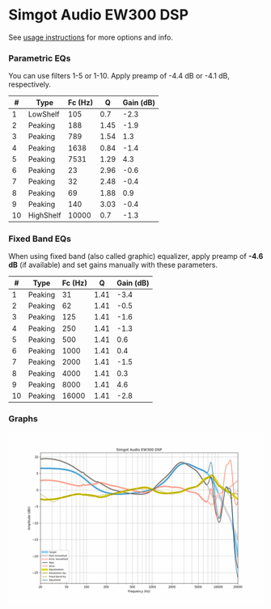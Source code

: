 # Simgot Audio EW300 DSP
See [usage instructions](https://github.com/jaakkopasanen/AutoEq#usage) for more options and info.

### Parametric EQs
You can use filters 1-5 or 1-10. Apply preamp of -4.4 dB or -4.1 dB, respectively.

|   # | Type      |   Fc (Hz) |    Q |   Gain (dB) |
|-----|-----------|-----------|------|-------------|
|   1 | LowShelf  |       105 | 0.7  |        -2.3 |
|   2 | Peaking   |       188 | 1.45 |        -1.9 |
|   3 | Peaking   |       789 | 1.54 |         1.3 |
|   4 | Peaking   |      1638 | 0.84 |        -1.4 |
|   5 | Peaking   |      7531 | 1.29 |         4.3 |
|   6 | Peaking   |        23 | 2.96 |        -0.6 |
|   7 | Peaking   |        32 | 2.48 |        -0.4 |
|   8 | Peaking   |        69 | 1.88 |         0.9 |
|   9 | Peaking   |       140 | 3.03 |        -0.4 |
|  10 | HighShelf |     10000 | 0.7  |        -1.3 |

### Fixed Band EQs
When using fixed band (also called graphic) equalizer, apply preamp of **-4.6 dB** (if available) and set gains manually with these parameters.

|   # | Type    |   Fc (Hz) |    Q |   Gain (dB) |
|-----|---------|-----------|------|-------------|
|   1 | Peaking |        31 | 1.41 |        -3.4 |
|   2 | Peaking |        62 | 1.41 |        -0.5 |
|   3 | Peaking |       125 | 1.41 |        -1.6 |
|   4 | Peaking |       250 | 1.41 |        -1.3 |
|   5 | Peaking |       500 | 1.41 |         0.6 |
|   6 | Peaking |      1000 | 1.41 |         0.4 |
|   7 | Peaking |      2000 | 1.41 |        -1.5 |
|   8 | Peaking |      4000 | 1.41 |         0.3 |
|   9 | Peaking |      8000 | 1.41 |         4.6 |
|  10 | Peaking |     16000 | 1.41 |        -2.8 |

### Graphs
![](./Simgot%20Audio%20EW300%20DSP.png)
